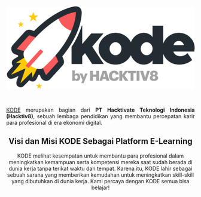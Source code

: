 <br />

<p align="center">
  <a href='https://www.kode.id/'><img src="README/kodebyHACKTIV8.png"></a>
</p>

<br />

<p align="justify">
  <a href="https://www.kode.id/">KODE</a> merupakan bagian dari <strong>PT Hacktivate Teknologi Indonesia (Hacktiv8)</strong>, sebuah lembaga pendidikan yang membantu percepatan karir para profesional di era ekonomi digital.
</p>

<h2 align="center">Visi dan Misi KODE
Sebagai Platform E-Learning</h2>

<p align="center">
  KODE melihat kesempatan untuk membantu para profesional dalam meningkatkan kemampuan serta kompetensi mereka saat sudah berada di dunia kerja tanpa terikat waktu dan tempat. Karena itu, KODE lahir sebagai sebuah sarana yang memberikan kemudahan untuk meningkatkan skill-skill yang dibutuhkan di dunia kerja. Kami percaya dengan KODE semua bisa belajar!
</p>

